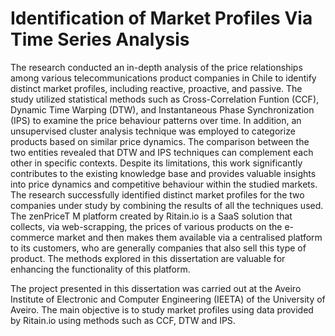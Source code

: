 # Identification of Market Profiles Via Time Series Analysis

The research conducted an in-depth analysis of the price relationships among various telecommunications product companies in Chile to identify distinct market profiles, including reactive, proactive, and passive. The study utilized statistical methods such as Cross-Correlation Funtion (CCF), Dynamic Time Warping (DTW), and Instantaneous Phase Synchronization (IPS) to examine the price behaviour patterns over time. In addition, an unsupervised cluster analysis technique was employed to categorize products based on similar price dynamics. The comparison between the two entities revealed that DTW and IPS techniques can complement each other in specific contexts. Despite its limitations, this work significantly contributes to the existing knowledge base and provides valuable insights into price dynamics and competitive behaviour within the studied markets. The research successfully identified distinct market profiles for the two companies under study by combining the results of all the techniques used. The zenPriceT M platform created by Ritain.io is a SaaS solution that collects, via web-scrapping, the prices of various products on the e-commerce market and then makes them available via a centralised platform to its customers, who are generally companies that also sell this type of product. The methods explored in this dissertation are valuable for enhancing the functionality of this platform.

The project presented in this dissertation was carried out at the Aveiro Institute of Electronic and Computer Engineering (IEETA) of the University of Aveiro. The main objective is to study market profiles using data provided by Ritain.io using methods such as CCF, DTW and IPS.

